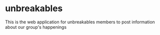 # unbreakables
This is the web application for unbreakables members to post information about our group's happenings
